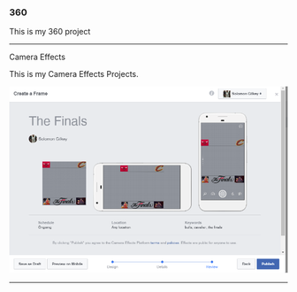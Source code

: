 ### 360

This is my 360 project

<script src="//360.vizor.io/scripts/embed.js" data-vizorurl="https://360.vizor.io/embed/v/6qkdq" ></script>

***

Camera Effects

This is my Camera Effects Projects.

![picture_title](https://github.com/nbayoungboy30/nbayoungboy30.github.io/blob/master/The%20Finals.PNG?raw=true "Optional Title")

***

